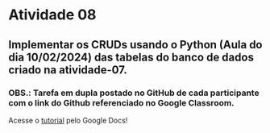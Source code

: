 # Atividade 08

## Implementar os CRUDs usando o Python (Aula do dia 10/02/2024) das tabelas do banco de dados criado na atividade-07.
### OBS.: Tarefa em dupla postado no GitHub de cada participante com o link do Github referenciado no Google Classroom.

Acesse o [tutorial](https://docs.google.com/document/d/10Ueer__OkHQY21glbk2GxbdyJGjyHA45RUtvf7At3Zs/edit?usp=sharing) pelo Google Docs!

